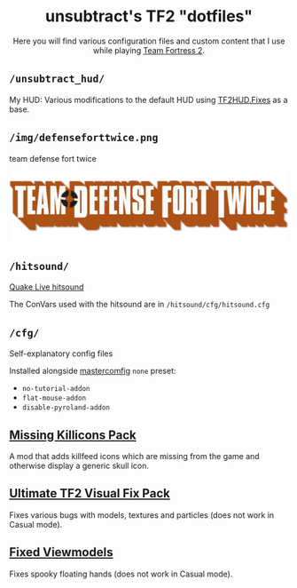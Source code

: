 <h1 align="center">unsubtract's TF2 "dotfiles"</h1>
<p align="center">Here you will find various configuration files and custom content that I use while playing <a href="https://www.teamfortress.com/">Team Fortress 2</a>.</p>

## `/unsubtract_hud/`
My HUD: Various modifications to the default HUD using [TF2HUD.Fixes](https://github.com/CriticalFlaw/TF2HUD.Fixes.git) as a base.

## `/img/defenseforttwice.png`
team defense fort twice

<p align="center"><img src="./img/defenseforttwice.png" alt="Team Defense Fort Twice"></p>

## `/hitsound/`
[Quake Live hitsound](https://huds.tf/site/s-Quake-Live-hitsound)

The ConVars used with the hitsound are in `/hitsound/cfg/hitsound.cfg`

## `/cfg/`
Self-explanatory config files 

Installed alongside [mastercomfig](https://mastercomfig.com/) `none` preset:
- `no-tutorial-addon`
- `flat-mouse-addon`
- `disable-pyroland-addon`

## [Missing Killicons Pack](https://steamcommunity.com/sharedfiles/filedetails/?id=2156604959)
A mod that adds killfeed icons which are missing from the game and otherwise display a generic skull icon.

## [Ultimate TF2 Visual Fix Pack](https://github.com/agrastiOs/Ultimate-TF2-Visual-Fix-Pack)
Fixes various bugs with models, textures and particles (does not work in Casual mode).

## [Fixed Viewmodels](https://gamebanana.com/mods/206440)
Fixes spooky floating hands (does not work in Casual mode).

